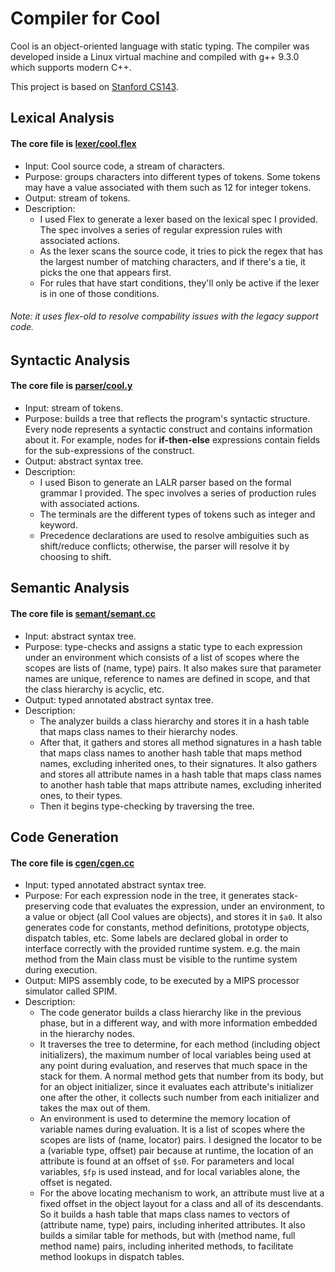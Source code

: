 # Compiler for Cool
Cool is an object-oriented language with static typing. The compiler was developed inside a Linux virtual machine and compiled with g++ 9.3.0 which supports modern C++.

This project is based on [Stanford CS143](https://web.stanford.edu/class/cs143/).

## Lexical Analysis
#### The core file is [lexer/cool.flex](lexer/cool.flex)
- Input: Cool source code, a stream of characters.
- Purpose: groups characters into different types of tokens. Some tokens may have a value associated with them such as 12 for integer tokens.
- Output: stream of tokens.
- Description:
  - I used Flex to generate a lexer based on the lexical spec I provided. The spec involves a series of regular expression rules with associated actions.
  - As the lexer scans the source code, it tries to pick the regex that has the largest number of matching characters, and if there's a tie, it picks the one that appears first.
  - For rules that have start conditions, they'll only be active if the lexer is in one of those conditions.

###### Note: it uses flex-old to resolve compability issues with the legacy support code.

## Syntactic Analysis
#### The core file is [parser/cool.y](parser/cool.y)
- Input: stream of tokens.
- Purpose: builds a tree that reflects the program's syntactic structure. Every node represents a syntactic construct and contains information about it. For example, nodes for **if-then-else** expressions contain fields for the sub-expressions of the construct.
- Output: abstract syntax tree.
- Description:
  - I used Bison to generate an LALR parser based on the formal grammar I provided. The spec involves a series of production rules with associated actions.
  - The terminals are the different types of tokens such as integer and keyword.
  - Precedence declarations are used to resolve ambiguities such as shift/reduce conflicts; otherwise, the parser will resolve it by choosing to shift.

## Semantic Analysis
#### The core file is [semant/semant.cc](semant/semant.cc)
- Input: abstract syntax tree.
- Purpose: type-checks and assigns a static type to each expression under an environment which consists of a list of scopes where the scopes are lists of (name, type) pairs. It also makes sure that parameter names are unique, reference to names are defined in scope, and that the class hierarchy is acyclic, etc.
- Output: typed annotated abstract syntax tree.
- Description:
  - The analyzer builds a class hierarchy and stores it in a hash table that maps class names to their hierarchy nodes.
  - After that, it gathers and stores all method signatures in a hash table that maps class names to another hash table that maps method names, excluding inherited ones, to their signatures. It also gathers and stores all attribute names in a hash table that maps class names to another hash table that maps attribute names, excluding inherited ones, to their types.
  - Then it begins type-checking by traversing the tree.

## Code Generation
#### The core file is [cgen/cgen.cc](cgen/cgen.cc)
- Input: typed annotated abstract syntax tree.
- Purpose: For each expression node in the tree, it generates stack-preserving code that evaluates the expression, under an environment, to a value or object (all Cool values are objects), and stores it in `$a0`. It also generates code for constants, method definitions, prototype objects, dispatch tables, etc. Some labels are declared global in order to interface correctly with the provided runtime system. e.g. the main method from the Main class must be visible to the runtime system during execution.
- Output: MIPS assembly code, to be executed by a MIPS processor simulator called SPIM.
- Description:
  - The code generator builds a class hierarchy like in the previous phase, but in a different way, and with more information embedded in the hierarchy nodes.
  - It traverses the tree to determine, for each method (including object initializers), the maximum number of local variables being used at any point during evaluation, and reserves that much space in the stack for them. A normal method gets that number from its body, but for an object initializer, since it evaluates each attribute's initializer one after the other, it collects such number from each initializer and takes the max out of them.
  - An environment is used to determine the memory location of variable names during evaluation. It is a list of scopes where the scopes are lists of (name, locator) pairs. I designed the locator to be a (variable type, offset) pair because at runtime, the location of an attribute is found at an offset of `$s0`. For parameters and local variables, `$fp` is used instead, and for local variables alone, the offset is negated.
  - For the above locating mechanism to work, an attribute must live at a fixed offset in the object layout for a class and all of its descendants. So it builds a hash table that maps class names to vectors of (attribute name, type) pairs, including inherited attributes. It also builds a similar table for methods, but with (method name, full method name) pairs, including inherited methods, to facilitate method lookups in dispatch tables.
